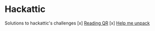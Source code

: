 # Hackattic
Solutions to hackattic's challenges
[x] [Reading QR](https://hackattic.com/challenges/reading_qr)
[x] [Help me unpack](https://hackattic.com/challenges/help_me_unpack)
